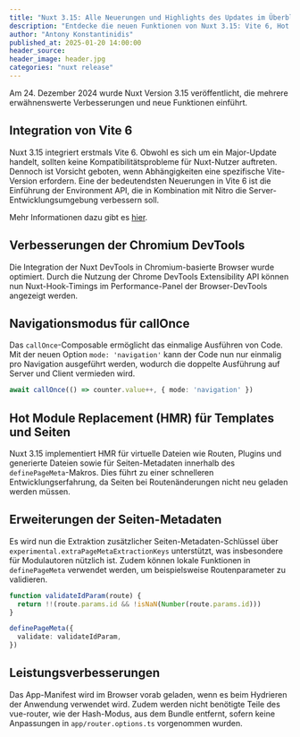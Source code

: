 ```yaml
---
title: "Nuxt 3.15: Alle Neuerungen und Highlights des Updates im Überblick"
description: "Entdecke die neuen Funktionen von Nuxt 3.15: Vite 6, Hot Module Replacement, verbesserte DevTools und Leistungsoptimierungen. Jetzt mehr über das Update erfahren!"
author: "Antony Konstantinidis"
published_at: 2025-01-20 14:00:00
header_source:
header_image: header.jpg
categories: "nuxt release"
---
```


Am 24. Dezember 2024 wurde Nuxt Version 3.15 veröffentlicht, die mehrere erwähnenswerte Verbesserungen und neue Funktionen einführt.

## Integration von Vite 6

Nuxt 3.15 integriert erstmals Vite 6. Obwohl es sich um ein Major-Update handelt, sollten keine Kompatibilitätsprobleme für Nuxt-Nutzer auftreten. Dennoch ist Vorsicht geboten, wenn Abhängigkeiten eine spezifische Vite-Version erfordern. Eine der bedeutendsten Neuerungen in Vite 6 ist die Einführung der Environment API, die in Kombination mit Nitro die Server-Entwicklungsumgebung verbessern soll.

Mehr Informationen dazu gibt es [hier](https://vite.dev/blog/announcing-vite6).

## Verbesserungen der Chromium DevTools

Die Integration der Nuxt DevTools in Chromium-basierte Browser wurde optimiert. Durch die Nutzung der Chrome DevTools Extensibility API können nun Nuxt-Hook-Timings im Performance-Panel der Browser-DevTools angezeigt werden.

## Navigationsmodus für callOnce

Das `callOnce`-Composable ermöglicht das einmalige Ausführen von Code. Mit der neuen Option `mode: 'navigation'` kann der Code nun nur einmalig pro Navigation ausgeführt werden, wodurch die doppelte Ausführung auf Server und Client vermieden wird.

```ts
await callOnce(() => counter.value++, { mode: 'navigation' })
```

## Hot Module Replacement (HMR) für Templates und Seiten

Nuxt 3.15 implementiert HMR für virtuelle Dateien wie Routen, Plugins und generierte Dateien sowie für Seiten-Metadaten innerhalb des `definePageMeta`-Makros. Dies führt zu einer schnelleren Entwicklungserfahrung, da Seiten bei Routenänderungen nicht neu geladen werden müssen.

## Erweiterungen der Seiten-Metadaten

Es wird nun die Extraktion zusätzlicher Seiten-Metadaten-Schlüssel über `experimental.extraPageMetaExtractionKeys` unterstützt, was insbesondere für Modulautoren nützlich ist. Zudem können lokale Funktionen in `definePageMeta` verwendet werden, um beispielsweise Routenparameter zu validieren.

```ts
function validateIdParam(route) {
  return !!(route.params.id && !isNaN(Number(route.params.id)))
}

definePageMeta({
  validate: validateIdParam,
})
```

## Leistungsverbesserungen

Das App-Manifest wird im Browser vorab geladen, wenn es beim Hydrieren der Anwendung verwendet wird. Zudem werden nicht benötigte Teile des vue-router, wie der Hash-Modus, aus dem Bundle entfernt, sofern keine Anpassungen in `app/router.options.ts` vorgenommen wurden.
